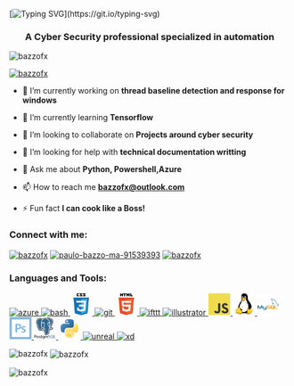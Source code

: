 [![Typing SVG](https://readme-typing-svg.demolab.com?font=Consolas&weight=800&pause=1000&color=0AA918&width=435&lines=Hi+%F0%9F%91%8B%2C+I'm+Paulo+Bazzo;Welcome+to+my+profile!;I+am+a+Cyber+Securty+professional+specialised+in+automation;Always+learning+new+things..)](https://git.io/typing-svg)
<h3 align="center">A Cyber Security professional specialized in automation</h3>

<p align="left"> <img src="https://komarev.com/ghpvc/?username=bazzofx&label=Profile%20views&color=0e75b6&style=flat" alt="bazzofx" /> </p>

<p align="left"> <a href="https://twitter.com/bazzofx" target="blank"><img src="https://img.shields.io/twitter/follow/bazzofx?logo=twitter&style=for-the-badge" alt="bazzofx" /></a> </p>

- 🔭 I’m currently working on **thread baseline detection and response for windows**

- 🌱 I’m currently learning **Tensorflow**

- 👯 I’m looking to collaborate on **Projects around cyber security**

- 🤝 I’m looking for help with **technical documentation writting**

- 💬 Ask me about **Python, Powershell,Azure**

- 📫 How to reach me **bazzofx@outlook.com**

- ⚡ Fun fact **I can cook like a Boss!**

<h3 align="left">Connect with me:</h3>
<p align="left">
<a href="https://twitter.com/bazzofx" target="blank"><img align="center" src="https://raw.githubusercontent.com/rahuldkjain/github-profile-readme-generator/master/src/images/icons/Social/twitter.svg" alt="bazzofx" height="30" width="40" /></a>
<a href="https://linkedin.com/in/paulo-bazzo-ma-91539393" target="blank"><img align="center" src="https://raw.githubusercontent.com/rahuldkjain/github-profile-readme-generator/master/src/images/icons/Social/linked-in-alt.svg" alt="paulo-bazzo-ma-91539393" height="30" width="40" /></a>
<a href="https://instagram.com/bazzofx" target="blank"><img align="center" src="https://raw.githubusercontent.com/rahuldkjain/github-profile-readme-generator/master/src/images/icons/Social/instagram.svg" alt="bazzofx" height="30" width="40" /></a>
</p>

<h3 align="left">Languages and Tools:</h3>
<p align="left"> <a href="https://azure.microsoft.com/en-in/" target="_blank" rel="noreferrer"> <img src="https://www.vectorlogo.zone/logos/microsoft_azure/microsoft_azure-icon.svg" alt="azure" width="40" height="40"/> </a> <a href="https://www.gnu.org/software/bash/" target="_blank" rel="noreferrer"> <img src="https://www.vectorlogo.zone/logos/gnu_bash/gnu_bash-icon.svg" alt="bash" width="40" height="40"/> </a> <a href="https://www.w3schools.com/css/" target="_blank" rel="noreferrer"> <img src="https://raw.githubusercontent.com/devicons/devicon/master/icons/css3/css3-original-wordmark.svg" alt="css3" width="40" height="40"/> </a> <a href="https://git-scm.com/" target="_blank" rel="noreferrer"> <img src="https://www.vectorlogo.zone/logos/git-scm/git-scm-icon.svg" alt="git" width="40" height="40"/> </a> <a href="https://www.w3.org/html/" target="_blank" rel="noreferrer"> <img src="https://raw.githubusercontent.com/devicons/devicon/master/icons/html5/html5-original-wordmark.svg" alt="html5" width="40" height="40"/> </a> <a href="https://ifttt.com/" target="_blank" rel="noreferrer"> <img src="https://www.vectorlogo.zone/logos/ifttt/ifttt-ar21.svg" alt="ifttt" width="40" height="40"/> </a> <a href="https://www.adobe.com/in/products/illustrator.html" target="_blank" rel="noreferrer"> <img src="https://www.vectorlogo.zone/logos/adobe_illustrator/adobe_illustrator-icon.svg" alt="illustrator" width="40" height="40"/> </a> <a href="https://developer.mozilla.org/en-US/docs/Web/JavaScript" target="_blank" rel="noreferrer"> <img src="https://raw.githubusercontent.com/devicons/devicon/master/icons/javascript/javascript-original.svg" alt="javascript" width="40" height="40"/> </a> <a href="https://www.linux.org/" target="_blank" rel="noreferrer"> <img src="https://raw.githubusercontent.com/devicons/devicon/master/icons/linux/linux-original.svg" alt="linux" width="40" height="40"/> </a> <a href="https://www.mysql.com/" target="_blank" rel="noreferrer"> <img src="https://raw.githubusercontent.com/devicons/devicon/master/icons/mysql/mysql-original-wordmark.svg" alt="mysql" width="40" height="40"/> </a> <a href="https://www.photoshop.com/en" target="_blank" rel="noreferrer"> <img src="https://raw.githubusercontent.com/devicons/devicon/master/icons/photoshop/photoshop-line.svg" alt="photoshop" width="40" height="40"/> </a> <a href="https://www.postgresql.org" target="_blank" rel="noreferrer"> <img src="https://raw.githubusercontent.com/devicons/devicon/master/icons/postgresql/postgresql-original-wordmark.svg" alt="postgresql" width="40" height="40"/> </a> <a href="https://www.python.org" target="_blank" rel="noreferrer"> <img src="https://raw.githubusercontent.com/devicons/devicon/master/icons/python/python-original.svg" alt="python" width="40" height="40"/> </a> <a href="https://unrealengine.com/" target="_blank" rel="noreferrer"> <img src="https://raw.githubusercontent.com/kenangundogan/fontisto/036b7eca71aab1bef8e6a0518f7329f13ed62f6b/icons/svg/brand/unreal-engine.svg" alt="unreal" width="40" height="40"/> </a> <a href="https://www.adobe.com/products/xd.html" target="_blank" rel="noreferrer"> <img src="https://cdn.worldvectorlogo.com/logos/adobe-xd.svg" alt="xd" width="40" height="40"/> </a> </p>

<p><img align="left" src="https://github-readme-stats.vercel.app/api/top-langs?username=bazzofx&show_icons=true&locale=en&layout=compact" alt="bazzofx" /></p>

<p>&nbsp;<img align="center" src="https://github-readme-stats.vercel.app/api?username=bazzofx&show_icons=true&locale=en" alt="bazzofx" /></p>

<p><img align="center" src="https://github-readme-streak-stats.herokuapp.com/?user=bazzofx&theme=dark" alt="bazzofx" /></p>
